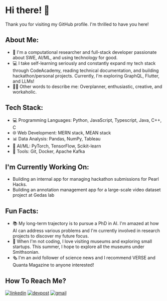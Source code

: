 # Hi there! 👋

Thank you for visiting my GitHub profile. I'm thrilled to have you here!

## About Me:
- 🔬 I'm a computational researcher and full-stack developer passionate about SWE, AI/ML, and using technology for good.
- 💻 I take self-learning seriously and constantly expand my tech stack through CodeAcademy, reading technical documentation, and building hackathon/personal projects. Currently, I'm exploring GraphQL, Flutter, and LLMs!
- 👩🏻 Other words to describe me: Overplanner, enthusiastic, creative, and workaholic.

## Tech Stack:
- 💻 Programming Languages: Python, JavaScript, Typescript, Java, C++, C
- 🌐 Web Development: MERN stack, MEAN stack
- 📊 Data Analysis: Pandas, NumPy, Tableau
- 🤖 AI/ML: PyTorch, TensorFlow, Scikit-learn
- 🚀 Tools: Git, Docker, Apache Kafka

## I'm Currently Working On:
- Building an internal app for managing hackathon submissions for Pearl Hacks.
- Building an annotation management app for a large-scale video dataset project at Gedas lab

## Fun Facts:
- 📚 My long-term trajectory is to pursue a PhD in AI. I'm amazed at how AI can address various problems and I'm currently involved in research projects to discover my future focus.
- 🔭 When I'm not coding, I love visiting museums and exploring small startups. This summer, I hope to explore all the museums under Smithsonian.
- 🗞 I'm an avid follower of science news and I recommend VERSE and Quanta Magazine to anyone interested!

## How To Reach Me?
[![linkedin](https://img.shields.io/badge/LinkedIn-0A66C2?style=for-the-badge&logo=LinkedIn&logoColor=white)](https://www.linkedin.com/in/meliora-ho/)
[![devpost](https://img.shields.io/badge/Devpost-0078D7?style=for-the-badge&logo=Devpost&logoColor=white)](https://devpost.com/melioraho9?ref_content=user-portfolio&ref_feature=portfolio&ref_medium=global-nav)
[![gmail](https://img.shields.io/badge/Gmail-EA4335?style=for-the-badge&logo=Gmail&logoColor=white)](mailto:meliorah.work@gmail.com)
